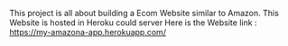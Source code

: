 This project is all about building a Ecom Website similar to Amazon.
This Website is hosted in Heroku could server
Here is the Website link : https://my-amazona-app.herokuapp.com/
